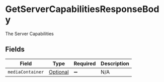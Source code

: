 # GetServerCapabilitiesResponseBody

The Server Capabilities


## Fields

| Field                                                                 | Type                                                                  | Required                                                              | Description                                                           |
| --------------------------------------------------------------------- | --------------------------------------------------------------------- | --------------------------------------------------------------------- | --------------------------------------------------------------------- |
| `mediaContainer`                                                      | [Optional<MediaContainer>](../../models/operations/MediaContainer.md) | :heavy_minus_sign:                                                    | N/A                                                                   |